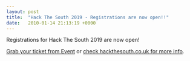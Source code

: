 ```yaml
---
layout: post
title:  "Hack The South 2019 - Registrations are now open!!"
date:   2010-01-14 21:13:19 +0000
---
```


Registrations for Hack The South 2019 are now open!

[Grab your ticket from Event](https://hackthesouth.co.uk/tickets) or [check hackthesouth.co.uk for more info](https://hackthesouth.co.uk).
